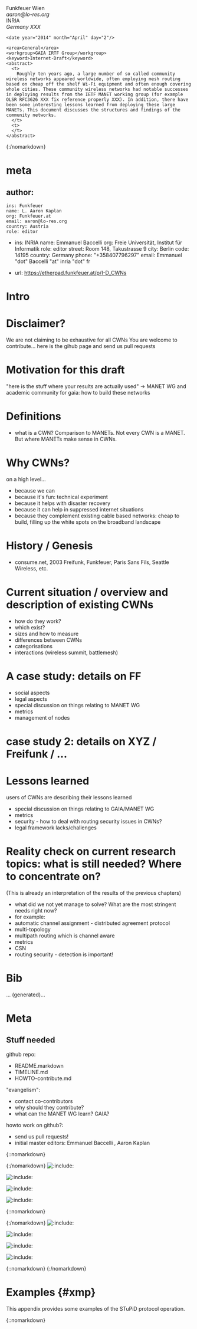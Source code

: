 <?xml version="1.0" encoding="UTF-8"?>
  <?xml-stylesheet type='text/xsl' href='rfc2629.xslt' ?>

<!DOCTYPE rfc SYSTEM "rfc2629.dtd" [
]>

<!-- <rfc ipr="xxx" docName="draft-community-wireless-nets-00" category="info" > -->
<rfc docName="draft-community-wireless-nets-00" category="info" >

<?rfc toc="yes"?>
<?rfc sortrefs="yes"?>
<?rfc symrefs="yes" ?>

  <front>
    <title abbrev="CWNs">
	  A  case study on community wireless networks -
      experiences from the trenches
    </title>
    <author initials="L. Aaron" surname="Kaplan" fullname="L. aaron Kaplan">
      <organization>Funkfeuer Wien</organization>
      <address>
        <email>aaron@lo-res.org</email>
      </address>
    </author>
    <author initials="E" surname="Baccelli" fullname="Emmanuel Baccelli">
      <organization>INRIA</organization>
      <address>
        <postal>
          <street></street>
          <city></city>
          <code></code>
          <country>Germany</country>
        </postal>
        <phone></phone>
        <facsimile></facsimile>
        <email>XXX</email>
      </address>
    </author>

    <date year="2014" month="April" day="2"/>

    <area>General</area>
    <workgroup>GAIA IRTF Group</workgroup>
    <keyword>Internet-Draft</keyword>
    <abstract>
      <t>
		Roughly ten years ago, a large number of so called community wireless networks appeared worldwide, often employing mesh routing based on cheap off the shelf Wi-Fi equipment and often enough covering whole cities. These community wireless networks had notable successes in deploying results from the IETF MANET working group (for example OLSR RFC3626 XXX fix reference properly XXX). In addition, there have been some interesting lessons learned from deploying these large MANETs. This document discusses the structures and findings of the community networks.
      </t>
      <t>
      </t>
    </abstract>
  </front>

  <middle>

{:/nomarkdown}


meta
========
author:
  -
    ins: Funkfeuer
    name: L. Aaron Kaplan
    org: Funkfeuer.at
    email: aaron@lo-res.org
    country: Austria
    role: editor
  -
    ins: INRIA
    name: Emmanuel Baccelli
    org: Freie Universität, Institut für Informatik
    role: editor
    street: Room 148, Takustrasse 9
    city: Berlin
    code: 14195
    country: Germany
    phone: "+358407796297"
    email: Emmanuel "dot" Baccelli "at" inria "dot" fr

 * url: https://etherpad.funkfeuer.at/p/I-D_CWNs





Intro
==========

Disclaimer?
============
We are not claiming to be exhaustive for all CWNs
You are welcome to contribute... here is the gihub page and send us pull requests

Motivation for this draft
============
 "here is the stuff where your results are actually used" -> MANET WG and academic community
 for gaia: how to build these networks

Definitions
============
  * what is a CWN? Comparison to MANETs. Not every CWN is a MANET. But where MANETs make sense in CWNs.

Why CWNs?
============
  on a high level...
  * because we can
  * because it's fun: technical experiment
  * because it helps with disaster recovery
  * because it can help in suppressed internet situations
  * because they complement existing cable based networks: cheap to build, filling up the white spots on the broadband landscape


History / Genesis
============
  * consume.net, 2003 Freifunk, Funkfeuer, Paris Sans Fils, Seattle Wireless, etc.

Current situation / overview and description of existing CWNs
============
  * how do they work?
  * which exist?
  * sizes and how to measure
  * differences between CWNs
  * categorisations
  * interactions (wireless summit, battlemesh)

A case study: details on FF
============
  * social aspects
  * legal aspects
  * special discussion on things relating to MANET WG
  * metrics
  * management of nodes

case study 2: details on XYZ / Freifunk / ...
============

Lessons learned
============
  users of CWNs are describing their lessons learned
  * special discussion on things relating to GAIA/MANET WG
  * metrics
  * security - how to deal with routing security issues in CWNs?
  * legal framework lacks/challenges


Reality check on current research topics: what is still needed? Where to concentrate on?
============
(This is already an interpretation of the results of the previous chapters)
  * what did we not yet manage to solve? What are the most stringent needs right now?
  * for example:
  * automatic channel assignment - distributed agreement protocol
  * multi-topology
  * multipath routing which is channel aware
  * metrics
  * CSN
  * routing security - detection is important!


Bib
=====
... (generated)...



Meta
======

Stuff needed
--------------

github repo:
  * README.markdown
  * TIMELINE.md
  * HOWTO-contribute.md

"evangelism":
  * contact co-contributors
  * why should they contribute?
  * what can the MANET WG learn? GAIA?

howto work on  github?:
  * send us pull requests!
  * initial master editors: Emmanuel Baccelli , Aaron Kaplan

{::nomarkdown}

</middle>

<back>

  <references title='Normative References'>

{:/nomarkdown}
![:include:](RFC2119)

![:include:](RFC3986)

![:include:](RFC4086)

![:include:](RFC4648)

{::nomarkdown}

  </references>

  <references title='Informative References'>

{:/nomarkdown}
![:include:](RFC5389)

![:include:](I-D.ietf-behave-turn)

<reference anchor="STUNT"  target="http://deusty.blogspot.com/2007/09/stunt-out-of-band-channels.html">
<front>
<title>STUNT &amp; out-of-band channels</title>
<author fullname="Robbie Hanson" initials="R" surname="Hanson">
    <organization />
</author>
<date month='September' day='17' year='2007' />

</front>
</reference>

![:include:](I-D.meyer-xmpp-e2e-encryption)

![:include:](I-D.ietf-xmpp-3920bis)

{::nomarkdown}
  </references>
{:/nomarkdown}


Examples  {#xmp}
========

This appendix provides some examples of the STuPiD protocol operation.


{::nomarkdown}

</back>
</rfc>
